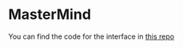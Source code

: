 # MasterMind 

You can find the code for the interface in [this repo](https://github.com/walidght/mastermind-backend)

